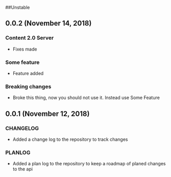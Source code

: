 ##Unstable

## 0.0.2 (November 14, 2018)

### Content 2.0 Server

- Fixes made

### Some feature

- Feature added

### Breaking changes

- Broke this thing, now you should not use it. Instead use Some Feature

## 0.0.1 (November 12, 2018)

### CHANGELOG

- Added a change log to the repository to track changes

### PLANLOG

- Added a plan log to the repository to keep a roadmap of planed changes to the api

